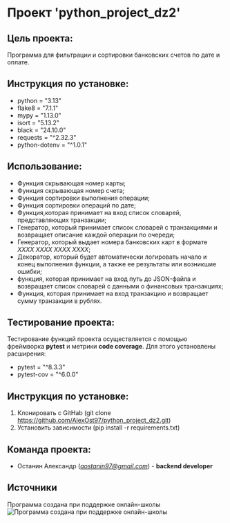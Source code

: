 # Проект 'python_project_dz2'

## Цель проекта:

Программа для фильтрации и сортировки банковских счетов по дате и оплате.

## Инструкция по установке:

- python = "3.13"
- flake8 = "7.1.1"
- mypy = "1.13.0"
- isort = "5.13.2"
- black = "24.10.0"
- requests = "^2.32.3"
- python-dotenv = "^1.0.1"

## Использование:

- Функция скрывающая номер карты;
- Функция скрывающая номер счета;
- Функция сортировки выполнения операции;
- Функция сортировки операций по дате;
- Функция,которая принимает на вход список словарей, представляющих транзакции;
- Генератор, который принимает список словарей с транзакциями и возвращает описание каждой операции по очереди;
- Генератор, который выдает номера банковских карт в формате *XXXX XXXX XXXX XXXX*;
- Декоратор, который будет автоматически логировать начало и конец выполнения функции, а также ее результаты или возникшие ошибки;
- функция, которая принимает на вход путь до JSON-файла и возвращает список словарей с данными о финансовых транзакциях;
- Функция, которая принимает на вход транзакцию и возвращает сумму транзакции в рублях.


## Тестирование проекта:

Тестирование функций проекта осуществляется с помощью фреймворка **pytest** и метрики **code coverage**.
Для этого установлены расширения:
- pytest = "^8.3.3"
- pytest-cov = "^6.0.0"

## Инструкция по установке:

1. Клонировать с GitHab (git clone https://github.com/AlexOst97/python_project_dz2.git)
2. Установить зависимости (pip install -r requirements.txt)

## Команда проекта:

- Останин Александр (*aostanin97@gmail.com*) - **backend developer** 

## Источники

Программа создана при поддержке онлайн-школы
![Программа создана при поддержке онлайн-школы](https://digital-academy.ru/foto/school/skypro-2.png)